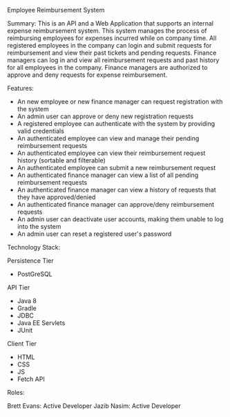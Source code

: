 Employee Reimbursement System

Summary:
This is an API and a Web Application that supports an internal expense reimbursement system. 
This system manages the process of reimbursing employees for expenses incurred while on company time. 
All registered employees in the company can login and submit requests for reimbursement and view their past tickets and pending requests. 
Finance managers can log in and view all reimbursement requests and past history for all employees in the company. 
Finance managers are authorized to approve and deny requests for expense reimbursement.

Features:

- An new employee or new finance manager can request registration with the system
- An admin user can approve or deny new registration requests
- A registered employee can authenticate with the system by providing valid credentials
- An authenticated employee can view and manage their pending reimbursement requests
- An authenticated employee can view their reimbursement request history (sortable and filterable)
- An authenticated employee can submit a new reimbursement request
- An authenticated finance manager can view a list of all pending reimbursement requests
- An authenticated finance manager can view a history of requests that they have approved/denied
- An authenticated finance manager can approve/deny reimbursement requests
- An admin user can deactivate user accounts, making them unable to log into the system
- An admin user can reset a registered user's password

Technology Stack:

Persistence Tier
- PostGreSQL

API Tier
- Java 8
- Gradle
- JDBC
- Java EE Servlets
- JUnit

Client Tier
- HTML
- CSS
- JS
- Fetch API

Roles:

Brett Evans: Active Developer
Jazib Nasim: Active Developer
